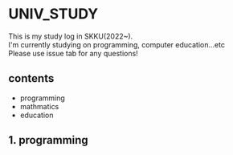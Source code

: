 # UNIV_STUDY
This is my study log in SKKU(2022~).  
I'm currently studying on programming, computer education...etc  
Please use issue tab for any questions!

## contents
- programming
- mathmatics
- education

## 1. programming
